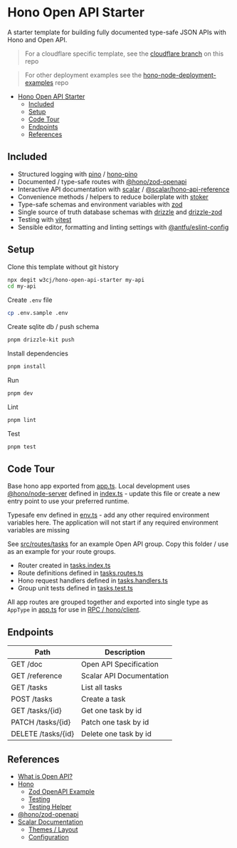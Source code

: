 # Hono Open API Starter

A starter template for building fully documented type-safe JSON APIs with Hono
and Open API.

> For a cloudflare specific template, see the
> [cloudflare branch](https://github.com/w3cj/hono-open-api-starter/tree/cloudflare)
> on this repo

> For other deployment examples see the
> [hono-node-deployment-examples](https://github.com/w3cj/hono-node-deployment-examples)
> repo

- [Hono Open API Starter](#hono-open-api-starter)
  - [Included](#included)
  - [Setup](#setup)
  - [Code Tour](#code-tour)
  - [Endpoints](#endpoints)
  - [References](#references)

## Included

- Structured logging with [pino](https://getpino.io/) /
  [hono-pino](https://www.npmjs.com/package/hono-pino)
- Documented / type-safe routes with
  [@hono/zod-openapi](https://github.com/honojs/middleware/tree/main/packages/zod-openapi)
- Interactive API documentation with [scalar](https://scalar.com/#api-docs) /
  [@scalar/hono-api-reference](https://github.com/scalar/scalar/tree/main/packages/hono-api-reference)
- Convenience methods / helpers to reduce boilerplate with
  [stoker](https://www.npmjs.com/package/stoker)
- Type-safe schemas and environment variables with [zod](https://zod.dev/)
- Single source of truth database schemas with
  [drizzle](https://orm.drizzle.team/docs/overview) and
  [drizzle-zod](https://orm.drizzle.team/docs/zod)
- Testing with [vitest](https://vitest.dev/)
- Sensible editor, formatting and linting settings with
  [@antfu/eslint-config](https://github.com/antfu/eslint-config)

## Setup

Clone this template without git history

```sh
npx degit w3cj/hono-open-api-starter my-api
cd my-api
```

Create `.env` file

```sh
cp .env.sample .env
```

Create sqlite db / push schema

```sh
pnpm drizzle-kit push
```

Install dependencies

```sh
pnpm install
```

Run

```sh
pnpm dev
```

Lint

```sh
pnpm lint
```

Test

```sh
pnpm test
```

## Code Tour

Base hono app exported from [app.ts](./src/app.ts). Local development uses
[@hono/node-server](https://hono.dev/docs/getting-started/nodejs) defined in
[index.ts](./src/index.ts) - update this file or create a new entry point to use
your preferred runtime.

Typesafe env defined in [env.ts](./src/env.ts) - add any other required
environment variables here. The application will not start if any required
environment variables are missing

See [src/routes/tasks](./src/routes/tasks/) for an example Open API group. Copy
this folder / use as an example for your route groups.

- Router created in [tasks.index.ts](./src/routes/tasks/tasks.index.ts)
- Route definitions defined in
  [tasks.routes.ts](./src/routes/tasks/tasks.routes.ts)
- Hono request handlers defined in
  [tasks.handlers.ts](./src/routes/tasks/tasks.handlers.ts)
- Group unit tests defined in [tasks.test.ts](./src/routes/tasks/tasks.test.ts)

All app routes are grouped together and exported into single type as `AppType`
in [app.ts](./src/app.ts) for use in
[RPC / hono/client](https://hono.dev/docs/guides/rpc).

## Endpoints

| Path               | Description              |
| ------------------ | ------------------------ |
| GET /doc           | Open API Specification   |
| GET /reference     | Scalar API Documentation |
| GET /tasks         | List all tasks           |
| POST /tasks        | Create a task            |
| GET /tasks/{id}    | Get one task by id       |
| PATCH /tasks/{id}  | Patch one task by id     |
| DELETE /tasks/{id} | Delete one task by id    |

## References

- [What is Open API?](https://swagger.io/docs/specification/v3_0/about/)
- [Hono](https://hono.dev/)
  - [Zod OpenAPI Example](https://hono.dev/examples/zod-openapi)
  - [Testing](https://hono.dev/docs/guides/testing)
  - [Testing Helper](https://hono.dev/docs/helpers/testing)
- [@hono/zod-openapi](https://github.com/honojs/middleware/tree/main/packages/zod-openapi)
- [Scalar Documentation](https://github.com/scalar/scalar/tree/main/?tab=readme-ov-file#documentation)
  - [Themes / Layout](https://github.com/scalar/scalar/blob/main/documentation/themes.md)
  - [Configuration](https://github.com/scalar/scalar/blob/main/documentation/configuration.md)
